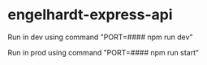 # engelhardt-express-api
Run in dev using command "PORT=#### npm run dev"

Run in prod using command "PORT=#### npm run start"

